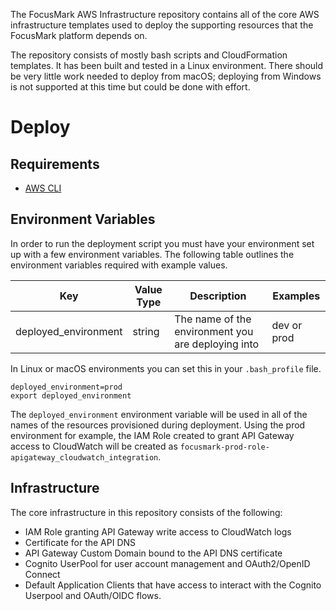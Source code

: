 The FocusMark AWS Infrastructure repository contains all of the core AWS infrastructure templates used to deploy the supporting resources that the FocusMark platform depends on.

The repository consists of mostly bash scripts and CloudFormation templates. It has been built and tested in a Linux environment. There should be very little work needed to deploy from macOS; deploying from Windows is not supported at this time but could be done with effort.

# Deploy

## Requirements

- [AWS CLI](https://docs.aws.amazon.com/cli/latest/userguide/install-cliv1.html)

## Environment Variables
In order to run the deployment script you must have your environment set up with a few environment variables. The following table outlines the environment variables required with example values.

| Key                  | Value Type | Description | Examples                                           |
|----------------------|------------|-------------|----------------------------------------------------|
| deployed_environment | string     | The name of the environment you are deploying into | dev or prod |

In Linux or macOS environments you can set this in your `.bash_profile` file.

```
deployed_environment=prod
export deployed_environment
```

The `deployed_environment` environment variable will be used in all of the names of the resources provisioned during deployment. Using the prod environment for example, the IAM Role created to grant API Gateway access to CloudWatch will be created as `focusmark-prod-role-apigateway_cloudwatch_integration`.

## Infrastructure

The core infrastructure in this repository consists of the following:

- IAM Role granting API Gateway write access to CloudWatch logs
- Certificate for the API DNS
- API Gateway Custom Domain bound to the API DNS certificate
- Cognito UserPool for user account management and OAuth2/OpenID Connect
- Default Application Clients that have access to interact with the Cognito Userpool and OAuth/OIDC flows.


